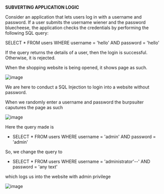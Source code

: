 
**SUBVERTING APPLICATION LOGIC**

 Consider an application that lets users log in with a username and password. If a user submits the username wiener and the password bluecheese, the application checks the credentials by performing the following SQL query:

SELECT * FROM users WHERE username = 'hello' AND password = 'hello'

If the query returns the details of a user, then the login is successful. Otherwise, it is rejected. 

When the shopping website is being opened, it shows page as such.

![image](https://user-images.githubusercontent.com/65653010/235016064-77685d7b-8730-4f09-8b23-9e512f113a47.png)

We are here to conduct a SQL Injection to login into a website without password.

When we randomly enter a username and password the burpsuiter caputures the page as such 


![image](https://user-images.githubusercontent.com/65653010/235015780-aa978b20-8b76-43fb-8e02-b2cc2b27b51f.png)

Here the query made is 
- SELECT * FROM users WHERE username = 'admin' AND password = 'admin'

So, we change the query to
- SELECT * FROM users WHERE username = 'administrator'--' AND password = 'any text' 

which logs us into the website with admin privilege


![image](https://user-images.githubusercontent.com/65653010/235015877-060f991a-63eb-49e6-8e69-7ed90a2a1406.png)


